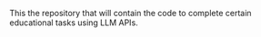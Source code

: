 This the repository that will contain the code to complete certain educational tasks using LLM APIs.
